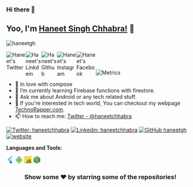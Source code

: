### Hi there 👋
## Yoo, I'm [Haneet Singh Chhabra!](https://Haneetgh.github.io/) 👋

<p align="left"> <img src="https://komarev.com/ghpvc/?username=haneetgh&label=Views&color=blue&style=plastic" alt="haneetgh" /> </p>

<a href="https://twitter.com/haneetchhabra">
  <img align="left" alt="Haneet's Twitter" width="52px" src="https://about.twitter.com/content/dam/about-twitter/en/brand-toolkit/brand-download-img-1.jpg.twimg.1920.jpg" />
</a>
<a href="https://linkedin.com/in/haneetchhabra">
  <img align="left" alt="Haneet's Linkdein" width="42px" src="https://content.linkedin.com/content/dam/me/business/en-us/amp/brand-site/v2/bg/LI-Bug.svg.original.svg" />
</a>
<a href="https://github.com/haneetgh">
  <img align="left" alt="Haneet's Github" width="42px" src="https://github.githubassets.com/images/modules/logos_page/GitHub-Mark.png" />
</a>
</a>
<a href="https://instagram.com/haneetsinghchhabra/">
  <img align="left" alt="Haneet's Instagram" width="52px" class="center" src="https://www.logo.wine/a/logo/Instagram/Instagram-Logo.wine.svg" />
</a>
<a href="https://www.facebook.com/haneetsinghchhabra/">
  <img align="left" alt="Haneet's Facebook" width="52px" src="https://scontent-sin6-1.xx.fbcdn.net/v/t39.8562-6/109960336_274477960450922_1306319190754819753_n.png?_nc_cat=107&ccb=1-5&_nc_sid=6825c5&_nc_ohc=2ffHdpt_85QAX_t97QF&_nc_ht=scontent-sin6-1.xx&oh=00_AT8sF06SD9IbAvKL8Z2no6GXM4hZ-_A59jRS4aUVM1US0w&oe=61D9A730" />
</a>

<br/>
<br/>

![Metrics](https://metrics.lecoq.io/Haneetgh)
<!--

- 🌱 I’m currently learning Golang, Rust.-->
- 👯 In love with compose
- 🌱 I’m currently learning Firebase functions with firestore.
- 💬 Ask me about Android or any tech related stuff.
- 🔭 If you're interested in tech world, You can checkout my webpage [TechnoRapper.com](https://technorapper.com/).
- 📫 How to reach me: [Twitter - @haneetchhabra](https://twitter.com/haneetchhabra)
<!--- 😄 Pronouns: He/His
- ⚡ Fun fact: I spend almost 12 hours listening to songs everyday.-->

[![Twitter: haneetchhabra](https://img.shields.io/twitter/follow/haneetchhabra?style=social)](https://twitter.com/haneetchhabra)
[![Linkedin: haneetchhabra](https://img.shields.io/badge/-haneetgh-blue?style=flat-square&logo=Linkedin&logoColor=white&link=https://www.linkedin.com/in/haneetchhabra/)](https://www.linkedin.com/in/haneetchhabra/)
[![GitHub haneetgh](https://img.shields.io/github/followers/haneetgh?label=follow&style=social)](https://github.com/haneetgh)
[![website](https://img.shields.io/badge/PortfolioWebsite-haneetgh.com-2648ff?style=flat-square&logo=google-chrome)](https://haneetgh.github.io/)


**Languages and Tools:**  

<code><img height="20" src="https://raw.githubusercontent.com/github/explore/80688e429a7d4ef2fca1e82350fe8e3517d3494d/topics/flutter/flutter.png"></code>
<code><img height="20" src="https://raw.githubusercontent.com/github/explore/80688e429a7d4ef2fca1e82350fe8e3517d3494d/topics/android/android.png"></code>
<code><img height="20" src="https://raw.githubusercontent.com/github/explore/80688e429a7d4ef2fca1e82350fe8e3517d3494d/topics/javascript/javascript.png"></code>
<code><img height="20" src="https://raw.githubusercontent.com/github/explore/80688e429a7d4ef2fca1e82350fe8e3517d3494d/topics/nodejs/nodejs.png"></code>    


<div align="center">

### Show some ❤️ by starring some of the repositories!

</div>



<!--
**HaneetGH/haneetgh** is a ✨ _special_ ✨ repository because its `README.md` (this file) appears on your GitHub profile.

Here are some ideas to get you started:

- 🔭 I’m currently working on ... 
- 🌱 I’m currently learning ... React-Native And Flutter
- 👯 I’m looking to collaborate on ... 
- 🤔 I’m looking for help with ...
- 💬 Ask me about ...
- 📫 How to reach me: ...
- 😄 Pronouns: ...
- ⚡ Fun fact: ...
-->
